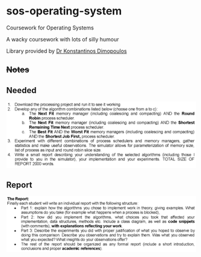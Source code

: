 # sos-operating-system

Coursework for Operating Systems

A wacky coursework with lots of silly humour

Library provided by [Dr Konstantinos Dimopoulos](https://citycollege.sheffield.eu/frontend/members_profile.php?m=66#)

## ~~Notes~~

## Needed

![needed](CourseworkFiles/needed.png)

## Report

![report](CourseworkFiles/report.png)
